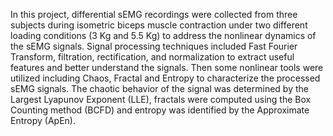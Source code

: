 In this project, differential sEMG recordings were collected from three subjects during isometric biceps muscle contraction under two different loading conditions (3 Kg and 5.5 Kg) to address the nonlinear dynamics of the sEMG signals. Signal processing techniques included Fast Fourier Transform, filtration, rectification, and normalization to extract useful features and better understand the signals. Then some nonlinear tools were utilized including Chaos, Fractal and Entropy to characterize the processed sEMG signals. The chaotic behavior of the signal was determined by the Largest Lyapunov Exponent (LLE), fractals were computed using the Box Counting method (BCFD) and entropy was identified by the Approximate Entropy (ApEn). 
